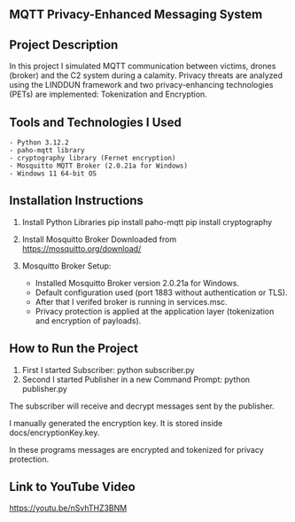 ## MQTT Privacy-Enhanced Messaging System

## Project Description
In this project I simulated MQTT communication between victims, drones (broker) and the C2 system during a calamity. Privacy threats are analyzed using the LINDDUN framework and two privacy-enhancing technologies (PETs) are implemented: Tokenization and Encryption.

## Tools and Technologies I Used
	- Python 3.12.2
	- paho-mqtt library
	- cryptography library (Fernet encryption)
	- Mosquitto MQTT Broker (2.0.21a for Windows)
	- Windows 11 64-bit OS

## Installation Instructions

1. Install Python Libraries
	pip install paho-mqtt
	pip install cryptography
2. Install Mosquitto Broker
Downloaded from https://mosquitto.org/download/

3. Mosquitto Broker Setup:
	- Installed Mosquitto Broker version 2.0.21a for Windows.
	- Default configuration used (port 1883 without authentication or TLS).
	- After that I verifed broker is running in services.msc.
	- Privacy protection is applied at the application layer (tokenization and encryption of payloads).


## How to Run the Project
1. First I started Subscriber:
	python subscriber.py
2. Second I started Publisher in a new Command Prompt:
	python publisher.py

The subscriber will receive and decrypt messages sent by the publisher.

I manually generated the encryption key. It is stored inside docs/encryptionKey.key.

In these programs messages are encrypted and tokenized for privacy protection.

## Link to YouTube Video
https://youtu.be/nSvhTHZ3BNM
